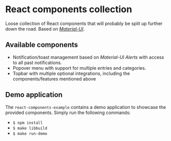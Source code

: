 # React components collection

Loose collection of React components that will probably be split up further
down the road. Based on [_Material-UI_](https://material-ui.com).

## Available components

- Notification/toast management based on _Material-UI Alerts_ with
  access to all past notifications.
- Popover menu with support for multiple entries and categories.
- Topbar with multiple optional integrations, including the components/features
  mentioned above

## Demo application

The `react-components-example` contains a demo application to showcase the
provided components. Simply run the following commands:

- `$ npm install`
- `$ make libbuild`
- `$ make run-demo`
